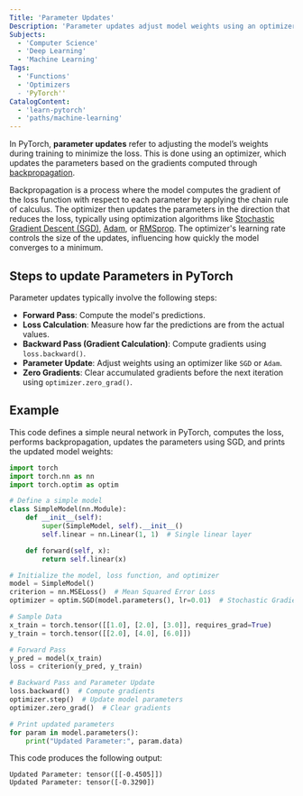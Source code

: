 ```yaml
---
Title: 'Parameter Updates'
Description: 'Parameter updates adjust model weights using an optimizer, which updates parameters based on gradients computed via backpropagation.'
Subjects:
  - 'Computer Science'
  - 'Deep Learning'
  - 'Machine Learning'
Tags:
  - 'Functions'
  - 'Optimizers
  - 'PyTorch''
CatalogContent:
  - 'learn-pytorch'
  - 'paths/machine-learning'
---
```


In PyTorch, **parameter updates** refer to adjusting the model’s weights during training to minimize the loss. This is done using an optimizer, which updates the parameters based on the gradients computed through [backpropagation](https://www.codecademy.com/resources/docs/ai/neural-networks/backpropagation).

Backpropagation is a process where the model computes the gradient of the loss function with respect to each parameter by applying the chain rule of calculus. The optimizer then updates the parameters in the direction that reduces the loss, typically using optimization algorithms like [Stochastic Gradient Descent (SGD)](https://www.codecademy.com/resources/docs/pytorch/optimizers/sgd), [Adam](https://www.codecademy.com/resources/docs/ai/neural-networks/adam-optimization), or [RMSprop](https://www.codecademy.com/resources/docs/ai/neural-networks/rmsprop). The optimizer's learning rate controls the size of the updates, influencing how quickly the model converges to a minimum.

## Steps to update Parameters in PyTorch

Parameter updates typically involve the following steps:

- **Forward Pass**: Compute the model's predictions.
- **Loss Calculation**: Measure how far the predictions are from the actual values.
- **Backward Pass (Gradient Calculation)**: Compute gradients using `loss.backward()`.
- **Parameter Update**: Adjust weights using an optimizer like `SGD` or `Adam`.
- **Zero Gradients**: Clear accumulated gradients before the next iteration using `optimizer.zero_grad()`.

## Example

This code defines a simple neural network in PyTorch, computes the loss, performs backpropagation, updates the parameters using SGD, and prints the updated model weights:

```py
import torch
import torch.nn as nn
import torch.optim as optim

# Define a simple model
class SimpleModel(nn.Module):
    def __init__(self):
        super(SimpleModel, self).__init__()
        self.linear = nn.Linear(1, 1)  # Single linear layer

    def forward(self, x):
        return self.linear(x)

# Initialize the model, loss function, and optimizer
model = SimpleModel()
criterion = nn.MSELoss()  # Mean Squared Error Loss
optimizer = optim.SGD(model.parameters(), lr=0.01)  # Stochastic Gradient Descent

# Sample Data
x_train = torch.tensor([[1.0], [2.0], [3.0]], requires_grad=True)
y_train = torch.tensor([[2.0], [4.0], [6.0]])

# Forward Pass
y_pred = model(x_train)
loss = criterion(y_pred, y_train)

# Backward Pass and Parameter Update
loss.backward()  # Compute gradients
optimizer.step()  # Update model parameters
optimizer.zero_grad()  # Clear gradients

# Print updated parameters
for param in model.parameters():
    print("Updated Parameter:", param.data)
```

This code produces the following output:

```shell
Updated Parameter: tensor([[-0.4505]])
Updated Parameter: tensor([-0.3290])
```
